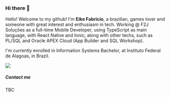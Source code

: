 ### Hi there 👋

Hello! Welcome to my github! I'm **Eike Fabricio**, a brazilian, games lover and someone with great interest and enthusiasm in tech.
Working @ F2J Soluções as a full-time Mobile Developer, using TypeScript as main language, with React Native and Ionic; along with other techs, such as PL/SQL and Oracle APEX Cloud (App Builder and SQL Workshop).

I'm currently enrolled in Information Systems Bachelor, at Instituto Federal de Alagoas, in Brazil.

<div style="width: '100%', align-items: 'center', flex-direction: 'row', justify-content: 'space-between' ">
<img src="https://github-readme-stats.vercel.app/api/top-langs/?username=eikefab&theme=dark&hide_border=true&show_icons=true&hide_title=true&title_color=4F8CC9&text_color=9f9f9f&bg_color=00000000" />
</div>

##### Contact me

TBC
